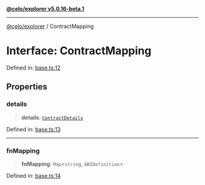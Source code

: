[**@celo/explorer v5.0.16-beta.1**](../README.md)

***

[@celo/explorer](../README.md) / ContractMapping

# Interface: ContractMapping

Defined in: [base.ts:12](https://github.com/celo-org/developer-tooling/blob/master/packages/sdk/explorer/src/base.ts#L12)

## Properties

### details

> **details**: [`ContractDetails`](ContractDetails.md)

Defined in: [base.ts:13](https://github.com/celo-org/developer-tooling/blob/master/packages/sdk/explorer/src/base.ts#L13)

***

### fnMapping

> **fnMapping**: `Map`\<`string`, `ABIDefinition`\>

Defined in: [base.ts:14](https://github.com/celo-org/developer-tooling/blob/master/packages/sdk/explorer/src/base.ts#L14)
